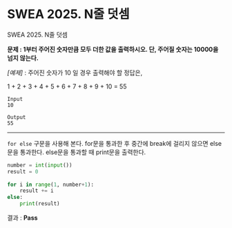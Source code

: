 # SWEA 2025. N줄 덧셈



SWEA 2025. N줄 덧셈



**문제 : 1부터 주어진 숫자만큼 모두 더한 값을 출력하시오. 단, 주어질 숫자는 10000을 넘지 않는다.**

*[예제]* : 주어진 숫자가 10 일 경우 출력해야 할 정답은,

1 + 2 + 3 + 4 + 5 + 6 + 7 + 8 + 9 + 10 = 55

```
Input
10

Output
55
```

---

`for else` 구문을 사용해 본다. for문을 통과한 후 중간에 break에 걸리지 않으면 else문을 통과한다. else문을 통과할 때 print문을 출력한다.

```python
number = int(input())
result = 0
   
for i in range(1, number+1):
    result += i
else:
    print(result)
```

결과 : **Pass**